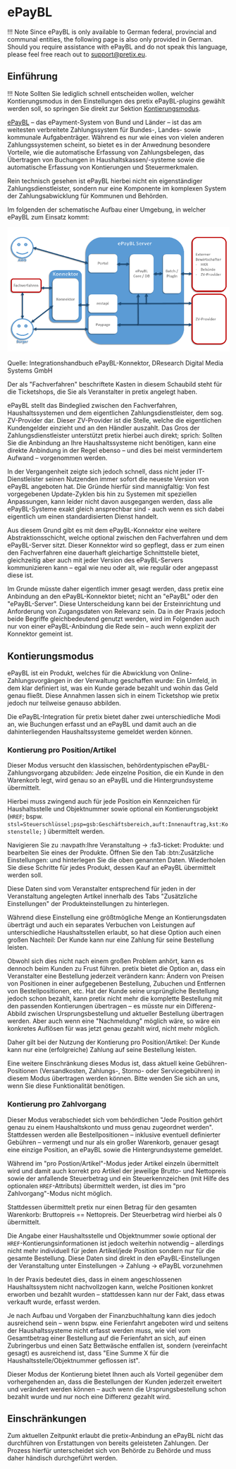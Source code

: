 # ePayBL

!!! Note 
    Since ePayBL is only available to German federal, provincial and communal entities, the following page is also only provided in German. 
    Should you require assistance with ePayBL and do not speak this language, please feel free reach out to <support@pretix.eu>.

## Einführung

!!! Note 
    Sollten Sie lediglich schnell entscheiden wollen, welcher Kontierungsmodus in den Einstellungen des pretix ePayBL-plugins gewählt werden soll, so springen Sie direkt zur Sektion [Kontierungsmodus](epaybl.de.md#kontierungsmodus).

[ePayBL](https://www.epaybl.de/) – das ePayment-System von Bund und Länder – ist das am weitesten verbreitete Zahlungssystem für Bundes-, Landes- sowie kommunale Aufgabenträger. 
Während es nur wie eines von vielen anderen Zahlungssystemen scheint, so bietet es in der Anwednung besondere Vorteile, wie die automatische Erfassung von Zahlungsbelegen, das Übertragen von Buchungen in Haushaltskassen/-systeme sowie die automatische Erfassung von Kontierungen und Steuermerkmalen.

Rein technisch gesehen ist ePayBL hierbei nicht ein eigenständiger Zahlungsdienstleister, sondern nur eine Komponente im komplexen System der Zahlungsabwicklung für Kommunen und Behörden.

Im folgenden der schematische Aufbau einer Umgebung, in welcher ePayBL zum Einsatz kommt:

![Flowchart, das die Funktionsweise von ePayBL erklären soll.](../../assets/screens/plugins/epaybl_flowchart.png "Flowchart ePayBL") 

Quelle: Integrationshandbuch ePayBL-Konnektor, DResearch Digital Media Systems GmbH

Der als "Fachverfahren" beschriftete Kasten in diesem Schaubild steht für die Ticketshops, die Sie als Veranstalter in pretix angelegt haben. 

ePayBL stellt das Bindeglied zwischen den Fachverfahren, Haushaltssystemen und dem eigentlichen Zahlungsdienstleister, dem sog. ZV-Provider dar. 
Dieser ZV-Provider ist die Stelle, welche die eigentlichen Kundengelder einzieht und an den Händler auszahlt. 
Das Gros der Zahlungsdienstleister unterstützt pretix hierbei auch direkt; sprich: Sollten Sie die Anbindung an Ihre Haushaltssysteme nicht benötigen, kann eine direkte Anbindung in der Regel ebenso – und dies bei meist vermindertem Aufwand – vorgenommen werden.

In der Vergangenheit zeigte sich jedoch schnell, dass nicht jeder IT-Dienstleister seinen Nutzenden immer sofort die neueste Version von ePayBL angeboten hat. 
Die Gründe hierfür sind mannigfaltig: Von fest vorgegebenen Update-Zyklen bis hin zu Systemen mit speziellen Anpassungen, kann leider nicht davon ausgegangen werden, dass alle ePayBL-Systeme exakt gleich ansprechbar sind - auch wenn es sich dabei eigentlich um einen standardisierten Dienst handelt.

Aus diesem Grund gibt es mit dem ePayBL-Konnektor eine weitere Abstraktionsschicht, welche optional zwischen den Fachverfahren und dem ePayBL-Server sitzt. 
Dieser Konnektor wird so gepflegt, dass er zum einen den Fachverfahren eine dauerhaft gleichartige Schnittstelle bietet, gleichzeitig aber auch mit jeder Version des ePayBL-Servers kommunizieren kann – egal wie neu oder alt, wie regulär oder angepasst diese ist.

Im Grunde müsste daher eigentlich immer gesagt werden, dass pretix eine Anbindung an den ePayBL-Konnektor bietet; nicht an "ePayBL" oder den "ePayBL-Server". 
Diese Unterscheidung kann bei der Ersteinrichtung und Anforderung von Zugangsdaten von Relevanz sein. 
Da in der Praxis jedoch beide Begriffe gleichbedeutend genutzt werden, wird im Folgenden auch nur von einer ePayBL-Anbindung die Rede sein – auch wenn explizit der Konnektor gemeint ist.

## Kontierungsmodus 

ePayBL ist ein Produkt, welches für die Abwicklung von Online-Zahlungsvorgängen in der Verwaltung geschaffen wurde: 
Ein Umfeld, in dem klar definiert ist, was ein Kunde gerade bezahlt und wohin das Geld genau fließt. 
Diese Annahmen lassen sich in einem Ticketshop wie pretix jedoch nur teilweise genauso abbilden.

Die ePayBL-Integration für pretix bietet daher zwei unterschiedliche Modi an, wie Buchungen erfasst und an ePayBL und damit auch an die dahinterliegenden Haushaltssysteme gemeldet werden können.

### Kontierung pro Position/Artikel

Dieser Modus versucht den klassischen, behördentypischen ePayBL-Zahlungsvorgang abzubilden: Jede einzelne Position, die ein Kunde in den Warenkorb legt, wird genau so an ePayBL und die Hintergrundsysteme übermittelt.

Hierbei muss zwingend auch für jede Position ein Kennzeichen für Haushaltsstelle und Objektnummer sowie optional ein Kontierungsobjekt (`HREF`; bspw. `stsl=Steuerschlüssel;psp=gsb:Geschäftsbereich,auft:Innenauftrag,kst:Kostenstelle;` ) übermittelt werden.

Navigieren Sie zu :navpath:Ihre Veranstaltung → :fa3-ticket: Produkte: und bearbeiten Sie eines der Produkte. 
Öffnen Sie den Tab :btn:Zusätzliche Einstellungen: und hinterlegen Sie die oben genannten Daten. 
Wiederholen Sie diese Schritte für jedes Produkt, dessen Kauf an ePayBL übermittelt werden soll. 

Diese Daten sind vom Veranstalter entsprechend für jeden in der Veranstaltung angelegten Artikel innerhalb des Tabs "Zusätzliche Einstellungen" der Produkteinstellungen zu hinterlegen.

Während diese Einstellung eine größtmögliche Menge an Kontierungsdaten überträgt und auch ein separates Verbuchen von Leistungen auf unterschiedliche Haushaltsstellen erlaubt, so hat diese Option auch einen großen Nachteil: Der Kunde kann nur eine Zahlung für seine Bestellung leisten.

Obwohl sich dies nicht nach einem großen Problem anhört, kann es dennoch beim Kunden zu Frust führen. 
pretix bietet die Option an, dass ein Veranstalter eine Bestellung jederzeit verändern kann: Ändern von Preisen von Positionen in einer aufgegebenen Bestellung, Zubuchen und Entfernen von Bestellpositionen, etc. 
Hat der Kunde seine ursprüngliche Bestellung jedoch schon bezahlt, kann pretix nicht mehr die komplette Bestellung mit den passenden Kontierungen übertragen – es müsste nur ein Differenz-Abbild zwischen Ursprungsbestellung und aktueller Bestellung übertragen werden. 
Aber auch wenn eine "Nachmeldung" möglich wäre, so wäre ein konkretes Auflösen für was jetzt genau gezahlt wird, nicht mehr möglich.

Daher gilt bei der Nutzung der Kontierung pro Position/Artikel: Der Kunde kann nur eine (erfolgreiche) Zahlung auf seine Bestellung leisten.

Eine weitere Einschränkung dieses Modus ist, dass aktuell keine Gebühren-Positionen (Versandkosten, Zahlungs-, Storno- oder Servicegebühren) in diesem Modus übertragen werden können. 
Bitte wenden Sie sich an uns, wenn Sie diese Funktionalität benötigen.

### Kontierung pro Zahlvorgang

Dieser Modus verabschiedet sich vom behördlichen "Jede Position gehört genau zu einem Haushaltskonto und muss genau zugeordnet werden". 
Stattdessen werden alle Bestellpositionen – inklusive eventuell definierter Gebühren – vermengt und nur als ein großer Warenkorb, genauer gesagt eine einzige Position, an ePayBL sowie die Hintergrundsysteme gemeldet.

Während im "pro Postion/Artikel"-Modus jeder Artikel einzeln übermittelt wird und damit auch korrekt pro Artikel der jeweilige Brutto- und Nettopreis sowie der anfallende Steuerbetrag und ein Steuerkennzeichen (mit Hilfe des optionalen `HREF`-Attributs) übermittelt werden, ist dies im "pro Zahlvorgang"-Modus nicht möglich.

Stattdessen übermittelt pretix nur einen Betrag für den gesamten Warenkorb: Bruttopreis == Nettopreis. 
Der Steuerbetrag wird hierbei als 0 übermittelt.

Die Angabe einer Haushaltsstelle und Objektnummer sowie optional der `HREF`-Kontierungsinformationen ist jedoch weiterhin notwendig – allerdings nicht mehr individuell für jeden Artikel/jede Position sondern nur für die gesamte Bestellung. 
Diese Daten sind direkt in den ePayBL-Einstellungen der Veranstaltung unter Einstellungen -\> Zahlung -\> ePayBL vorzunehmen

In der Praxis bedeutet dies, dass in einem angeschlossenen Haushaltssystem nicht nachvollzogen kann, welche Positionen konkret erworben und bezahlt wurden – stattdessen kann nur der Fakt, dass etwas verkauft wurde, erfasst werden.

Je nach Aufbau und Vorgaben der Finanzbuchhaltung kann dies jedoch ausreichend sein – wenn bspw. eine Ferienfahrt angeboten wird und seitens der Haushaltssysteme nicht erfasst werden muss, wie viel vom Gesamtbetrag einer Bestellung auf die Ferienfahrt an sich, auf einen Zubringerbus und einen Satz Bettwäsche entfallen ist, sondern (vereinfacht gesagt) es ausreichend ist, dass "Eine Summe X für die Haushaltsstelle/Objektnummer geflossen ist".

Dieser Modus der Kontierung bietet Ihnen auch als Vorteil gegenüber dem vorhergehenden an, dass die Bestellungen der Kunden jederzeit erweitert und verändert werden können – auch wenn die Ursprungsbestellung schon bezahlt wurde und nur noch eine Differenz gezahlt wird.

## Einschränkungen

Zum aktuellen Zeitpunkt erlaubt die pretix-Anbindung an ePayBL nicht das durchführen von Erstattungen von bereits geleisteten Zahlungen. 
Der Prozess hierfür unterscheidet sich von Behörde zu Behörde und muss daher händisch durchgeführt werden.
